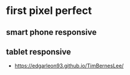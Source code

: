 # first pixel perfect 

## smart phone responsive

## tablet responsive

* https://edgarleon93.github.io/TimBernesLee/
